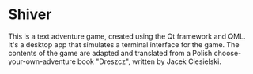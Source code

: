 # Shiver

This is a text adventure game, created using the Qt framework and QML. It's a desktop app that simulates a terminal interface for the game. The contents of the game are adapted and translated from a Polish choose-your-own-adventure book "Dreszcz", written by Jacek Ciesielski.